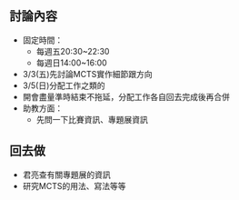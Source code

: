 ## 討論內容
* 固定時間：
	* 每週五20:30~22:30
	* 每週日14:00~16:00
* 3/3(五)先討論MCTS實作細節跟方向
* 3/5(日)分配工作之類的
* 開會盡量準時結束不拖延，分配工作各自回去完成後再合併
* 助教方面：
	* 先問一下比賽資訊、專題展資訊

## 回去做
* 君亮查有關專題展的資訊
* 研究MCTS的用法、寫法等等
